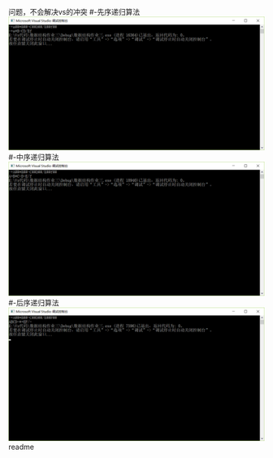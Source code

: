 问题，不会解决vs的冲突
#-先序递归算法![aaa](https://github.com/lxy417/-/blob/master/bbb%20(1).png)#-中序递归算法![bbb](https://github.com/lxy417/-/blob/master/bbb%20(2).png)#-后序递归算法![ccc](https://github.com/lxy417/-/blob/master/ccc.png)
readme